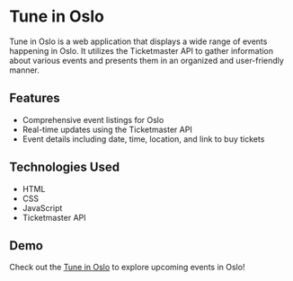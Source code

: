 # Tune in Oslo

Tune in Oslo is a web application that displays a wide range of events happening in Oslo. It utilizes the Ticketmaster API to gather information about various events and presents them in an organized and user-friendly manner.

## Features

- Comprehensive event listings for Oslo
- Real-time updates using the Ticketmaster API
- Event details including date, time, location, and link to buy tickets

## Technologies Used

- HTML
- CSS
- JavaScript
- Ticketmaster API

## Demo

Check out the [Tune in Oslo]([https://www.example.com](https://guileless-mousse-4aa15c.netlify.app/events/index.html)) to explore upcoming events in Oslo!
